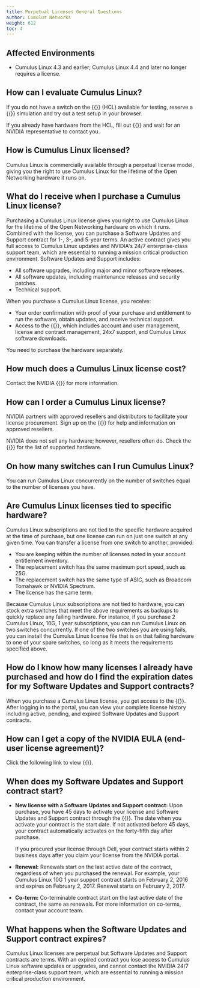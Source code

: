 ```yaml
---
title: Perpetual Licenses General Questions
author: Cumulus Networks
weight: 612
toc: 4
---
```


## Affected Environments

- Cumulus Linux 4.3 and earlier; Cumulus Linux 4.4 and later no longer requires a license.
<!-- vale off -->
## How can I evaluate Cumulus Linux?
<!-- vale on -->
If you do not have a switch on the {{<exlink url="https://www.nvidia.com/en-us/networking/ethernet-switching/hardware-compatibility-list/" text="hardware compatibility list">}} (HCL) available for testing, reserve a {{<exlink url="https://www.nvidia.com/en-us/networking/cumulus-linux-free-trial/" text="Cumulus in the Cloud">}} simulation and try out a test setup in your browser.

If you already have hardware from the HCL, fill out {{<exlink url="https://www.nvidia.com/en-us/contact/sales/" text="this form">}} and wait for an NVIDIA representative to contact you.

## How is Cumulus Linux licensed?

Cumulus Linux is commercially available through a perpetual license model, giving you the right to use Cumulus Linux for the lifetime of the Open Networking hardware it runs on.
<!-- vale off -->
## What do I receive when I purchase a Cumulus Linux license?
<!-- vale on -->
Purchasing a Cumulus Linux license gives you right to use Cumulus Linux for the lifetime of the Open Networking hardware on which it runs. Combined with the license, you can purchase a Software Updates and Support contract for 1-, 3-, and 5-year terms. An active contract gives you full access to Cumulus Linux updates and NVIDIA's 24/7 enterprise-class support team, which are essential to running a mission critical production environment. Software Updates and Support includes:

- All software upgrades, including major and minor software releases.
- All software updates, including maintenance releases and security patches.
- Technical support.

When you purchase a Cumulus Linux license, you receive:

- Your order confirmation with proof of your purchase and entitlement to run the software, obtain updates, and receive technical support.
- Access to the {{<exlink url="https://enterprise-support.nvidia.com/s/" text="NVIDIA Enterprise support portal">}}, which includes account and user management, license and contract management, 24x7 support, and Cumulus Linux software downloads.

You need to purchase the hardware separately.

## How much does a Cumulus Linux license cost?

Contact the NVIDIA {{<exlink url="https://www.nvidia.com/en-us/contact/sales/" text="sales team">}} for more information.
<!-- vale off -->
## How can I order a Cumulus Linux license?
<!-- vale on -->
NVIDIA partners with approved resellers and distributors to facilitate your license procurement. Sign up on the {{<exlink url="https://www.nvidia.com/en-us/contact/sales/" text="NVIDIA website">}} for help and information on approved resellers.

NVIDIA does not sell any hardware; however, resellers often do. Check the {{<exlink url="https://www.nvidia.com/en-us/networking/ethernet-switching/hardware-compatibility-list/" text="HCL">}} for the list of supported hardware.
<!-- vale off -->
## On how many switches can I run Cumulus Linux?
<!-- vale on -->
You can run Cumulus Linux concurrently on the number of switches equal to the number of licenses you have.

## Are Cumulus Linux licenses tied to specific hardware?

Cumulus Linux subscriptions are not tied to the specific hardware acquired at the time of purchase, but one license can run on just one switch at any given time. You can transfer a license from one switch to another, provided:

- You are keeping within the number of licenses noted in your account entitlement inventory.
- The replacement switch has the same maximum port speed, such as 25G.
- The replacement switch has the same type of ASIC, such as Broadcom Tomahawk or NVIDIA Spectrum.
- The license has the same term.

Because Cumulus Linux subscriptions are not tied to hardware, you can stock extra switches that meet the above requirements as backups to quickly replace any failing hardware. For instance, if you purchase 2 Cumulus Linux, 10G, 1 year subscriptions, you can run Cumulus Linux on two switches concurrently. If one of the two switches you are using fails, you can install the Cumulus Linux license file that is on that failing hardware to one of your spare switches, so long as it meets the requirements specified above.
<!-- vale off -->
## How do I know how many licenses I already have purchased and how do I find the expiration dates for my Software Updates and Support contracts?
<!-- vale on -->
When you purchase a Cumulus Linux license, you get access to the {{<exlink url="https://enterprise-support.nvidia.com/s/" text="NVIDIA Enterprise support portal">}}. After logging in to the portal, you can view your complete license history including active, pending, and expired Software Updates and Support contracts.
<!-- vale off -->
## How can I get a copy of the NVIDIA EULA (end-user license agreement)?
<!-- vale on -->
Click the following link to view {{<exlink url="https://docs.nvidia.com/cuda/archive/9.1/pdf/EULA.pdf" text="the EULA">}}.
<!-- vale off -->
## When does my Software Updates and Support contract start?
<!-- vale on -->
- **New license with a Software Updates and Support contract:** Upon purchase, you have 45 days to activate your license and Software Updates and Support contract through the {{<exlink url="https://enterprise-support.nvidia.com/s/" text="NVIDIA Enterprise support portal">}}. The date when you activate your contract is the start date. If not activated before 45 days, your contract automatically activates on the forty-fifth day after purchase.

    If you procured your license through Dell, your contract starts within 2 business days after you claim your license from the NVIDIA portal.
- **Renewal:** Renewals start on the last active date of the contract, regardless of when you purchased the renewal. For example, your Cumulus Linux 10G 1 year support contract starts on February 2, 2016 and expires on February 2, 2017. Renewal starts on February 2, 2017.
- **Co-term:** Co-terminable contract start on the last active date of the contract, the same as renewals. For more information on co-terms, contact your account team.

## What happens when the Software Updates and Support contract expires?

Cumulus Linux licenses are perpetual but Software Updates and Support contracts are terms. With an expired contract you lose access to Cumulus Linux software updates or upgrades, and cannot contact the NVIDIA 24/7 enterprise-class support team, which are essential to running a mission critical production environment.
